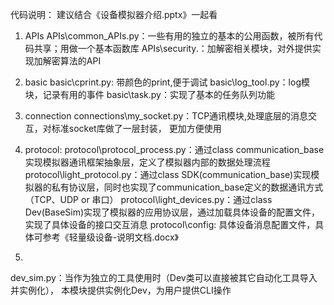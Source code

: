 代码说明：
建议结合《设备模拟器介绍.pptx》一起看

1. APIs
APIs\common_APIs.py：一些有用的独立的基本的公用函数，被所有代码共享；用做一个基本函数库
APIs\security.：加解密相关模块，对外提供实现加解密算法的API

2. basic
basic\cprint.py:  带颜色的print,便于调试
basic\log_tool.py：log模块，记录有用的事件
basic\task.py：实现了基本的任务队列功能

3. connection
connections\my_socket.py：TCP通讯模块,处理底层的消息交互，对标准socket库做了一层封装， 更加方便使用


4. protocol:
protocol\protocol_process.py：通过class communication_base实现模拟器通讯框架抽象层，定义了模拟器内部的数据处理流程
protocol\light_protocol.py：通过class SDK(communication_base)实现模拟器的私有协议层，同时也实现了communication_base定义的数据通讯方式（TCP、UDP or 串口）
protocol\light_devices.py：通过class Dev(BaseSim)实现了模拟器的应用协议层，通过加载具体设备的配置文件，实现了具体设备的接口交互消息
protocol\config: 具体设备消息配置文件，具体可参考《轻量级设备-说明文档.docx》

5.
dev_sim.py：当作为独立的工具使用时（Dev类可以直接被其它自动化工具导入并实例化）， 本模块提供实例化Dev，为用户提供CLI操作
